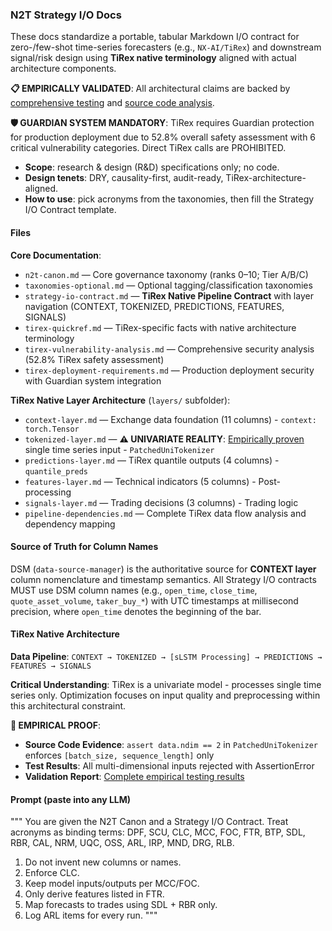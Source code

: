 ### N2T Strategy I/O Docs

These docs standardize a portable, tabular Markdown I/O contract for zero-/few-shot time-series forecasters (e.g., `NX-AI/TiRex`) and downstream signal/risk design using **TiRex native terminology** aligned with actual architecture components.

**📋 EMPIRICALLY VALIDATED**: All architectural claims are backed by [comprehensive testing](../implementation/tirex/empirical-validation/TIREX_EMPIRICAL_FINDINGS_COMPREHENSIVE.md) and [source code analysis](../../tests/validation/definitive_signal_proof_test.py).

**🛡️ GUARDIAN SYSTEM MANDATORY**: TiRex requires Guardian protection for production deployment due to 52.8% overall safety assessment with 6 critical vulnerability categories. Direct TiRex calls are PROHIBITED.

- **Scope**: research & design (R&D) specifications only; no code.
- **Design tenets**: DRY, causality-first, audit-ready, TiRex-architecture-aligned.
- **How to use**: pick acronyms from the taxonomies, then fill the Strategy I/O Contract template.

#### Files

**Core Documentation**:
- `n2t-canon.md` — Core governance taxonomy (ranks 0–10; Tier A/B/C)
- `taxonomies-optional.md` — Optional tagging/classification taxonomies
- `strategy-io-contract.md` — **TiRex Native Pipeline Contract** with layer navigation (CONTEXT, TOKENIZED, PREDICTIONS, FEATURES, SIGNALS)
- `tirex-quickref.md` — TiRex-specific facts with native architecture terminology
- `tirex-vulnerability-analysis.md` — Comprehensive security analysis (52.8% TiRex safety assessment)
- `tirex-deployment-requirements.md` — Production deployment security with Guardian system integration

**TiRex Native Layer Architecture** (`layers/` subfolder):
- `context-layer.md` — Exchange data foundation (11 columns) - `context: torch.Tensor`
- `tokenized-layer.md` — **⚠️ UNIVARIATE REALITY**: [Empirically proven](../implementation/tirex/empirical-validation/TIREX_EMPIRICAL_FINDINGS_COMPREHENSIVE.md) single time series input - `PatchedUniTokenizer`
- `predictions-layer.md` — TiRex quantile outputs (4 columns) - `quantile_preds`  
- `features-layer.md` — Technical indicators (5 columns) - Post-processing
- `signals-layer.md` — Trading decisions (3 columns) - Trading logic
- `pipeline-dependencies.md` — Complete TiRex data flow analysis and dependency mapping

#### Source of Truth for Column Names

DSM (`data-source-manager`) is the authoritative source for **CONTEXT layer** column nomenclature and timestamp semantics. All Strategy I/O contracts MUST use DSM column names (e.g., `open_time`, `close_time`, `quote_asset_volume`, `taker_buy_*`) with UTC timestamps at millisecond precision, where `open_time` denotes the beginning of the bar.

#### TiRex Native Architecture

**Data Pipeline**: `CONTEXT → TOKENIZED → [sLSTM Processing] → PREDICTIONS → FEATURES → SIGNALS`

**Critical Understanding**: TiRex is a univariate model - processes single time series only. Optimization focuses on input quality and preprocessing within this architectural constraint.

**🔬 EMPIRICAL PROOF**: 
- **Source Code Evidence**: `assert data.ndim == 2` in `PatchedUniTokenizer` enforces `[batch_size, sequence_length]` only
- **Test Results**: All multi-dimensional inputs rejected with AssertionError  
- **Validation Report**: [Complete empirical testing results](../implementation/tirex/empirical-validation/TIREX_EMPIRICAL_FINDINGS_COMPREHENSIVE.md)

#### Prompt (paste into any LLM)

"""
You are given the N2T Canon and a Strategy I/O Contract. Treat acronyms as binding terms: DPF, SCU, CLC, MCC, FOC, FTR, BTP, SDL, RBR, CAL, NRM, UQC, OSS, ARL, IRP, MND, DRG, RLB.

1. Do not invent new columns or names.
2. Enforce CLC.
3. Keep model inputs/outputs per MCC/FOC.
4. Only derive features listed in FTR.
5. Map forecasts to trades using SDL + RBR only.
6. Log ARL items for every run.
   """
